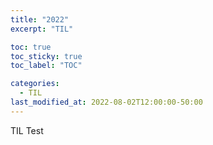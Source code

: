 ```yaml
---
title: "2022"
excerpt: "TIL"

toc: true
toc_sticky: true
toc_label: "TOC"

categories:
  - TIL
last_modified_at: 2022-08-02T12:00:00-50:00
---
```


TIL Test
